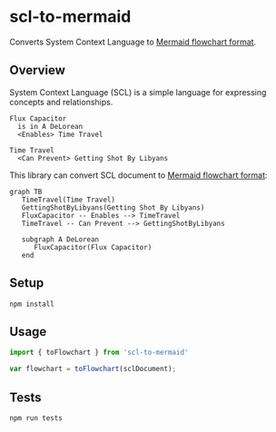 # scl-to-mermaid

Converts System Context Language to [Mermaid flowchart format](https://mermaidjs.github.io/flowchart.html).

## Overview

System Context Language (SCL) is a simple language for expressing concepts and relationships.

```
Flux Capacitor
  is in A DeLorean
  <Enables> Time Travel

Time Travel
  <Can Prevent> Getting Shot By Libyans
```

This library can convert SCL document to [Mermaid flowchart format](https://mermaidjs.github.io/flowchart.html):

```
graph TB
   TimeTravel(Time Travel)
   GettingShotByLibyans(Getting Shot By Libyans)
   FluxCapacitor -- Enables --> TimeTravel
   TimeTravel -- Can Prevent --> GettingShotByLibyans

   subgraph A DeLorean
      FluxCapacitor(Flux Capacitor)
   end
```

## Setup

`npm install`

## Usage

```javascript
import { toFlowchart } from 'scl-to-mermaid'

var flowchart = toFlowchart(sclDocument);
```

## Tests

`npm run tests`
